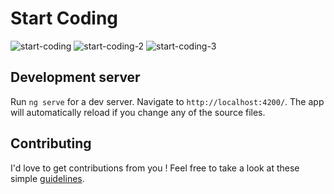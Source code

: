 # Start Coding

![start-coding](https://user-images.githubusercontent.com/15229355/32149264-87a5464c-bcf9-11e7-970e-fee5cacb61bc.png)
![start-coding-2](https://user-images.githubusercontent.com/15229355/32972154-a9f57e30-cbe8-11e7-9b55-015b263315c4.png)
![start-coding-3](https://user-images.githubusercontent.com/15229355/32972222-0bbed3be-cbe9-11e7-87db-50f8d016ab96.png)


## Development server

Run `ng serve` for a dev server. Navigate to `http://localhost:4200/`. The app will automatically reload if you change any of the source files.

## Contributing

I'd love to get contributions from you ! Feel free to take a look at these simple [guidelines](https://github.com/christopherkade/start-coding/blob/master/CONTRIBUTING.md).
